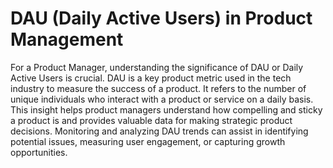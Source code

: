 # DAU (Daily Active Users) in Product Management

For a Product Manager, understanding the significance of DAU or Daily Active Users is crucial. DAU is a key product metric used in the tech industry to measure the success of a product. It refers to the number of unique individuals who interact with a product or service on a daily basis. This insight helps product managers understand how compelling and sticky a product is and provides valuable data for making strategic product decisions. Monitoring and analyzing DAU trends can assist in identifying potential issues, measuring user engagement, or capturing growth opportunities.